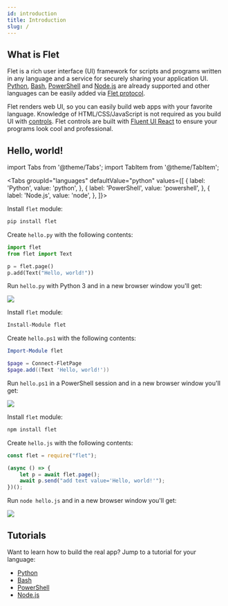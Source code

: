 ```yaml
---
id: introduction
title: Introduction
slug: /
---
```


## What is Flet

Flet is a rich user interface (UI) framework for scripts and programs written in any language and a service for securely sharing your application UI. [Python](/docs/tutorials/python), [Bash](/docs/tutorials/bash), [PowerShell](/docs/tutorials/powershell) and [Node.js](/docs/tutorials/node) are already supported and other languages can be easily added via [Flet protocol](/docs/reference/protocol).

Flet renders web UI, so you can easily build web apps with your favorite language. Knowledge of HTML/CSS/JavaScript is not required as you build UI with [controls](/docs/controls). Flet controls are built with [Fluent UI React](https://developer.microsoft.com/en-us/fluentui#/controls/web) to ensure your programs look cool and professional.

## Hello, world!

import Tabs from '@theme/Tabs';
import TabItem from '@theme/TabItem';

<Tabs groupId="languages" defaultValue="python" values={[
  { label: 'Python', value: 'python', },
  { label: 'PowerShell', value: 'powershell', },
  { label: 'Node.js', value: 'node', },
]}>

<TabItem value="python">

Install `flet` module:

```bash
pip install flet
```

Create `hello.py` with the following contents:

```python title="hello.py"
import flet
from flet import Text

p = flet.page()
p.add(Text("Hello, world!"))
```

Run `hello.py` with Python 3 and in a new browser window you'll get:

<div style={{textAlign: 'center'}}><img src="/img/docs/quickstart-hello-world.png" /></div>

</TabItem>

<TabItem value="powershell">

Install `flet` module:

```powershell
Install-Module flet
```

Create `hello.ps1` with the following contents:

```powershell title="hello.ps1"
Import-Module flet

$page = Connect-FletPage
$page.add((Text 'Hello, world!'))
```

Run `hello.ps1` in a PowerShell session and in a new browser window you'll get:

<div style={{textAlign: 'center'}}><img src="/img/docs/quickstart-hello-world.png" /></div>

</TabItem>

<TabItem value="node">

Install `flet` module:

```bash
npm install flet
```

Create `hello.js` with the following contents:

```javascript title="hello.js"
const flet = require("flet");

(async () => {
    let p = await flet.page();
    await p.send("add text value='Hello, world!'");
})();
```

Run `node hello.js` and in a new browser window you'll get:

<div style={{textAlign: 'center'}}><img src="/img/docs/quickstart-hello-world.png" /></div>

</TabItem>

</Tabs>

## Tutorials

Want to learn how to build the real app? Jump to a tutorial for your language:

* [Python](/docs/tutorials/python)
* [Bash](/docs/tutorials/bash)
* [PowerShell](/docs/tutorials/powershell)
* [Node.js](/docs/tutorials/node)